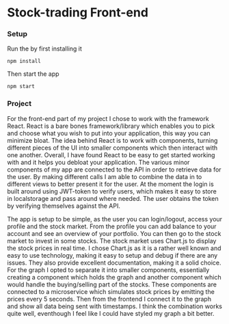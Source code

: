 # Stock-trading Front-end

### Setup

Run the by first installing it

```npm install```

Then start the app

```npm start```


### Project

For the front-end part of my project I chose to work with the framework React. React is a bare bones framework/library which enables you to pick and choose what you wish to put into your application, this way you can minimize bloat. The idea behind React is to work with components, turning different pieces of the UI into smaller components which then interact with one another. Overall, I have found React to be easy to get started working with and it helps you debloat your application. The various minor components of my app are connected to the API in order to retrieve data for the user. By making different calls I am able to combine the data in to different views to better present it for the user. At the moment the login is built around using JWT-token to verify users, which makes it easy to store in localstorage and pass around where needed. The user obtains the token by verifying themselves against the API.

The app is setup to be simple, as the user you can login/logout, access your profile and the stock market. From the profile you can add balance to your account and see an overview of your portfolio. You can then go to the stock market to invest in some stocks. The stock market uses Chart.js to display the stock prices in real time. I chose Chart.js as it is a rather well known and easy to use technology, making it easy to setup and debug if there are any issues. They also provide excellent documentation, making it a solid choice. For the graph I opted to separate it into smaller components, essentially creating a component which holds the graph and another component which would handle the buying/selling part of the stocks. These components are connected to a microservice which simulates stock prices by emitting the prices every 5 seconds. Then from the frontend I connect it to the graph and show all data being sent with timestamps. I think the combination works quite well, eventhough I feel like I could have styled my graph a bit better.
